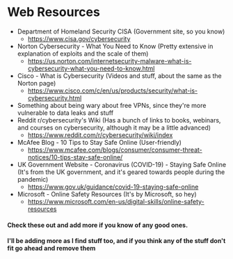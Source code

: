 # Web Resources

- Department of Homeland Security CISA (Government site, so you know)
    - https://www.cisa.gov/cybersecurity
- Norton Cybersecurity - What You Need to Know (Pretty extensive in explanation of exploits and the scale of them)
    - https://us.norton.com/internetsecurity-malware-what-is-cybersecurity-what-you-need-to-know.html
- Cisco - What is Cybersecurity (Videos and stuff, about the same as the Norton page)
    - https://www.cisco.com/c/en/us/products/security/what-is-cybersecurity.html
- Something about being wary about free VPNs, since they're more vulnerable to data leaks and stuff
- Reddit r/cybersecurity's Wiki (Has a bunch of links to books, webinars, and courses on cybersecurity, although it may be a little advanced)
    - https://www.reddit.com/r/cybersecurity/wiki/index
- McAfee Blog - 10 Tips to Stay Safe Online (User-friendly)
    - https://www.mcafee.com/blogs/consumer/consumer-threat-notices/10-tips-stay-safe-online/
- UK Government Website - Coronavirus (COVID-19) - Staying Safe Online (It's from the UK government, and it's geared towards people during the pandemic)
    - https://www.gov.uk/guidance/covid-19-staying-safe-online
- Microsoft - Online Safety Resources (It's by Microsoft, so hey)
    - https://www.microsoft.com/en-us/digital-skills/online-safety-resources

#### Check these out and add more if you know of any good ones.
#### I'll be adding more as I find stuff too, and if you think any of the stuff don't fit go ahead and remove them
